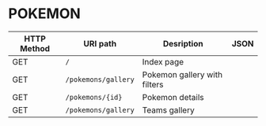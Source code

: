 <h1> POKEMON </h1>



<table>
    <thead>
        <th>HTTP Method</th>
        <th>URI path</th>
        <th>Desription</th>
        <th>JSON</th>
    </thead>
    <tbody>
        <tr>
            <td>GET</td>
            <td><code>/</code></td>
            <td>Index page</td>
            <td></td>
        </tr>
        <tr>
            <td>GET</td>
            <td><code>/pokemons/gallery</code></td>
            <td>Pokemon gallery with filters</td>
            <td></td>
        </tr>
        <tr>
            <td>GET</td>
            <td><code>/pokemons/{id}</code></td>
            <td>Pokemon details</td>
            <td></td>
        </tr>
        <tr>
            <td>GET</td>
            <td><code>/pokemons/gallery</code></td>
            <td>Teams gallery</td>
            <td></td>
        </tr>
    </tbody>
</table>